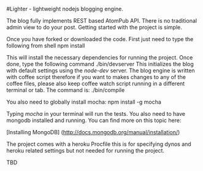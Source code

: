 #Lighter - lightweight nodejs blogging engine.

The blog fully implements REST based AtomPub API. There is no traditional admin view to do your post. Getting started with the project is simple.

Once you have forked or downloaded the code. First just need to type the following from shell
		npm install

This will install the necessary dependencies for running the project. Once done, type the following command
		./bin/devserver
This initializes the blog with default settings using the _node-dev_ server. The blog engine is written with coffee script therefore if you want to makes changes to any of the coffee files, please also keep coffee watch script running in a different terminal or tab. The command is:
	./bin/compile
	
You also need to globally install mocha:
		npm install -g mocha

Typing _mocha_ in your terminal will run the tests. You also need to have mongodb installed and running. You can find more on this topic here:                                      

[Installing MongoDB] (http://docs.mongodb.org/manual/installation/)

The project comes with a heroku Procfile this is for specifying dynos and heroku related settings but not needed for running the project.
                       
TBD